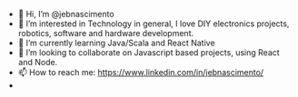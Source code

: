 - 👋 Hi, I’m @jebnascimento
- 👀 I’m interested in Technology in general, I love DIY electronics projects, robotics, software and hardware development.
- 🌱 I’m currently learning Java/Scala and React Native 
- 💞️ I’m looking to collaborate on Javascript based projects, using React and Node.
- 📫 How to reach me: https://www.linkedin.com/in/jebnascimento/
-   

<!---
jebnascimento/jebnascimento is a ✨ special ✨ repository because its `README.md` (this file) appears on your GitHub profile.
You can click the Preview link to take a look at your changes.
--->
